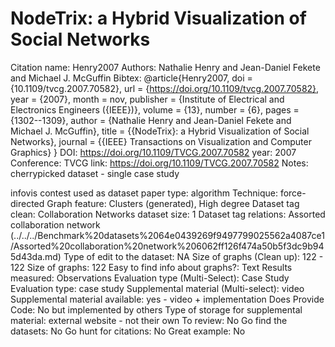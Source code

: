 # NodeTrix: a Hybrid Visualization of Social Networks

Citation name: Henry2007
Authors: Nathalie Henry and Jean-Daniel Fekete and Michael J. McGuffin
Bibtex: @article{Henry2007,
doi = {10.1109/tvcg.2007.70582},
url = {https://doi.org/10.1109/tvcg.2007.70582},
year = {2007},
month = nov,
publisher = {Institute of Electrical and Electronics Engineers ({IEEE})},
volume = {13},
number = {6},
pages = {1302--1309},
author = {Nathalie Henry and Jean-Daniel Fekete and Michael J. McGuffin},
title = {{NodeTrix}: a Hybrid Visualization of Social Networks},
journal = {{IEEE} Transactions on Visualization and Computer Graphics}
}
DOI: https://doi.org/10.1109/TVCG.2007.70582
year: 2007
Conference: TVCG
link: https://doi.org/10.1109/TVCG.2007.70582
Notes: cherrypicked dataset - single case study

infovis contest used as dataset
paper type: algorithm
Technique: force-directed
Graph feature: Clusters (generated), High degree
Dataset tag clean: Collaboration Networks
dataset size: 1
Dataset tag relations: Assorted collaboration network (../../../Benchmark%20datasets%2064e0439269f9497799025562a4087ce1/Assorted%20collaboration%20network%206062ff126f474a50b5f3dc9b945d43da.md)
Type of edit to the dataset: NA
Size of graphs (Clean up): 122 - 122
Size of graphs: 122
Easy to find info about graphs?: Text
Results measured: Observations
Evaluation type (Multi-Select): Case Study
Evaluation type: case study
Supplemental material (Multi-select): video
Supplemental material available: yes - video + implementation
Does Provide Code: No but implemented by others
Type of storage for supplemental material: external website - not their own
To review: No
Go find the datasets: No
Go hunt for citations: No
Great example: No